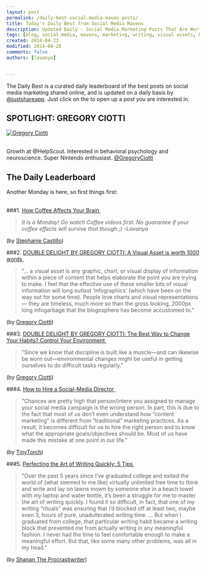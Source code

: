 ```yaml
---
layout: post
permalink: /daily-best-social-media-maven-posts/
title: Today's Daily Best from Social Media Mavens
description: Updated Daily - Social Media Marketing Posts That Are Worth Sharing
tags: [blog, social media, mavens, marketing, writing, visual assets, habits]
created: 2014-04-23
modified: 2014-04-28
comments: false
authors: [lavanya]


---
```



The Daily Best is a curated daily leaderboard of the best posts on social media marketing shared online, and is updated on a daily basis by [@justshareapp](http://twitter.com/justshareapp). Just click on the <i class="icon-link"></i> to open up a post you are interested in.

<div class="article-author-main border-box">
    <h2>SPOTLIGHT: GREGORY CIOTTI</h2>
    <a href="https://twitter.com/GregoryCiotti"><img src="http://cdn.justshareapp.com/GregoryCiotti.jpeg" class="bio-photo large" alt="Gregory Ciotti"></a>
    <br><br>
<p>Growth at @HelpScout. Interested in behavioral psychology and neuroscience. Super Nintendo enthusiast.  <a href="https://twitter.com/GregoryCiotti">@GregoryCiotti</a> </p>
</div>

## The Daily Leaderboard

Another Monday is here, so first things first:<br><br>

###1. [How Coffee Affects Your Brain&nbsp;<i class="icon-link"></i>](http://visual.ly/how-coffee-affects-your-brain)
>*It is a Monday! Go watch Coffee videos first. No guarantee if your coffee effects will survive that though ;) -Lavanya*

(by [Stephanie Castillo](https://twitter.com/StephanieIvania))


###2. [DOUBLE DELIGHT BY GREGORY CIOTTI: A Visual Asset is worth 1000 words&nbsp;<i class="icon-link"></i>](http://www.gregoryciotti.com/visual-assets/)
>"... a visual asset is any graphic, chart, or visual display of information within a piece of content that helps elaborate the point you are trying to make.
I feel that the effective use of these smaller bits of visual information will long outlast ‘infographics’ (which have been on the way out for some time). People love charts and visual representations — they are timeless, much more so than the gross looking, 2000px long infogarbage that the blogosphere has become accustomed to."

(by [Gregory Ciotti](https://twitter.com/GregoryCiotti))


###3. [DOUBLE DELIGHT BY GREGORY CIOTTI: The Best Way to Change Your Habits? Control Your Environment&nbsp;<i class="icon-link"></i>](http://www.sparringmind.com/changing-habits/#more-1617)
>"Since we know that discipline is built like a muscle—and can likewise be worn out—environmental changes might be useful in getting ourselves to do difficult tasks regularly."

(by [Gregory Ciotti](https://twitter.com/GregoryCiotti))


###4. [How to Hire a Social-Media Director&nbsp;<i class="icon-link"></i>](http://tinytorch.com/how-to-hire-a-social-media-director/)
>"Chances are pretty high that person/intern you assigned to manage your social media campaign is the wrong person. In part, this is due to the fact that most of us don’t even understand how “content marketing” is different from “traditional” marketing practices.
As a result, it becomes difficult for us to hire the right person and to know what the appropriate goals/objectives should be. Most of us have made this mistake at one point in our life."

(by [TinyTorch](https://twitter.com/tinytorch))


###5. [Perfecting the Art of Writing Quickly: 5 Tips&nbsp;<i class="icon-link"></i>](http://www.theprocrastiwriter.com/perfecting-art-writing-quickly-5-tips/)
>"Over the past 5 years since I’ve graduated college and exited the world of (what seemed to me like) virtually unlimited free time to think and write and lay on lawns mown by someone else in a beach towel with my laptop and water bottle, it’s been a struggle for me to master the art of writing quickly. I found it so difficult, in fact, that one of my writing “rituals” was ensuring that I’d blocked off at least two, maybe even 3, hours of pure, unadulterated writing time.
...
But when I graduated from college, that particular writing habit became a writing block that prevented me from actually writing in any meaningful fashion. I never had the time to feel comfortable enough to make a meaningful effort. But that, like some many other problems, was all in my head."

(by [Shanan The Procrastiwriter](https://twitter.com/Write_Tomorrow))
